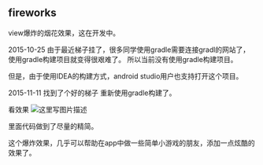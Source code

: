 ## fireworks
view爆炸的烟花效果，这在开发中。

2015-10-25
由于最近梯子挂了，很多同学使用gradle需要连接gradl的网站了，使用gradle构建项目就变得很艰难了。
所以当前没有使用gradle构建项目。

但是，由于使用IDEA的构建方式，android studio用户也支持打开这个项目。

2015-11-11
找到了个好的梯子 重新使用gradle构建了。

看效果
![这里写图片描述](http://img.blog.csdn.net/20160113234723369)


里面代码做到了尽量的精简。

这个爆炸效果，几乎可以帮助在app中做一些简单小游戏的朋友，添加一点炫酷的效果了。
